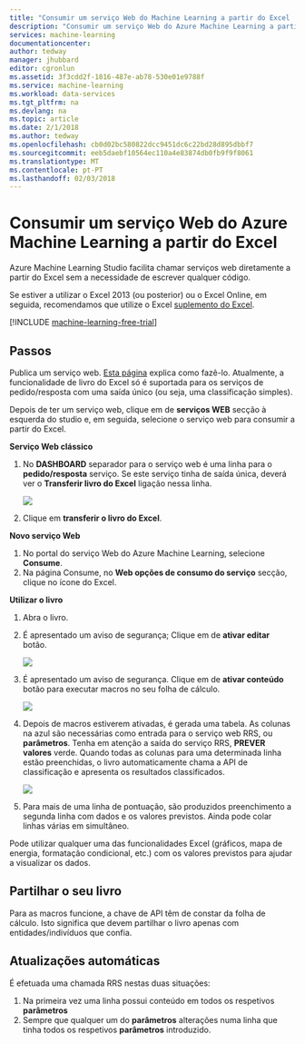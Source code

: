 ```yaml
---
title: "Consumir um serviço Web do Machine Learning a partir do Excel | Microsoft Docs"
description: "Consumir um serviço Web do Azure Machine Learning a partir do Excel"
services: machine-learning
documentationcenter: 
author: tedway
manager: jhubbard
editor: cgronlun
ms.assetid: 3f3cdd2f-1816-487e-ab78-530e01e9788f
ms.service: machine-learning
ms.workload: data-services
ms.tgt_pltfrm: na
ms.devlang: na
ms.topic: article
ms.date: 2/1/2018
ms.author: tedway
ms.openlocfilehash: cb0d02bc580822dcc9451dc6c22bd28d895dbbf7
ms.sourcegitcommit: eeb5daebf10564ec110a4e83874db0fb9f9f8061
ms.translationtype: MT
ms.contentlocale: pt-PT
ms.lasthandoff: 02/03/2018
---
```

# <a name="consuming-an-azure-machine-learning-web-service-from-excel"></a>Consumir um serviço Web do Azure Machine Learning a partir do Excel
 Azure Machine Learning Studio facilita chamar serviços web diretamente a partir do Excel sem a necessidade de escrever qualquer código.

Se estiver a utilizar o Excel 2013 (ou posterior) ou o Excel Online, em seguida, recomendamos que utilize o Excel [suplemento do Excel](excel-add-in-for-web-services.md).

[!INCLUDE [machine-learning-free-trial](../../../includes/machine-learning-free-trial.md)]

## <a name="steps"></a>Passos
Publica um serviço web. [Esta página](walkthrough-5-publish-web-service.md) explica como fazê-lo. Atualmente, a funcionalidade de livro do Excel só é suportada para os serviços de pedido/resposta com uma saída único (ou seja, uma classificação simples). 

Depois de ter um serviço web, clique em de **serviços WEB** secção à esquerda do studio e, em seguida, selecione o serviço web para consumir a partir do Excel.

**Serviço Web clássico**

1. No **DASHBOARD** separador para o serviço web é uma linha para o **pedido/resposta** serviço. Se este serviço tinha de saída única, deverá ver o **Transferir livro do Excel** ligação nessa linha.
   
    ![][1]
2. Clique em **transferir o livro do Excel**.

**Novo serviço Web**

1. No portal do serviço Web do Azure Machine Learning, selecione **Consume**.
2. Na página Consume, no **Web opções de consumo do serviço** secção, clique no ícone do Excel.

**Utilizar o livro**

1. Abra o livro.
2. É apresentado um aviso de segurança; Clique em de **ativar editar** botão.
   
    ![][2]
3. É apresentado um aviso de segurança. Clique em de **ativar conteúdo** botão para executar macros no seu folha de cálculo.
   
    ![][3]
4. Depois de macros estiverem ativadas, é gerada uma tabela. As colunas na azul são necessárias como entrada para o serviço web RRS, ou **parâmetros**. Tenha em atenção a saída do serviço RRS, **PREVER valores** verde. Quando todas as colunas para uma determinada linha estão preenchidas, o livro automaticamente chama a API de classificação e apresenta os resultados classificados.
   
    ![][4]
5. Para mais de uma linha de pontuação, são produzidos preenchimento a segunda linha com dados e os valores previstos. Ainda pode colar linhas várias em simultâneo.

Pode utilizar qualquer uma das funcionalidades Excel (gráficos, mapa de energia, formatação condicional, etc.) com os valores previstos para ajudar a visualizar os dados.    

## <a name="sharing-your-workbook"></a>Partilhar o seu livro
Para as macros funcione, a chave de API têm de constar da folha de cálculo. Isto significa que devem partilhar o livro apenas com entidades/indivíduos que confia.

## <a name="automatic-updates"></a>Atualizações automáticas
É efetuada uma chamada RRS nestas duas situações:

1. Na primeira vez uma linha possui conteúdo em todos os respetivos **parâmetros**
2. Sempre que qualquer um do **parâmetros** alterações numa linha que tinha todos os respetivos **parâmetros** introduzido.

[1]: ./media/consuming-from-excel/excellink.png
[2]: ./media/consuming-from-excel/enableeditting.png
[3]: ./media/consuming-from-excel/enablecontent.png
[4]: ./media/consuming-from-excel/sampletable.png
